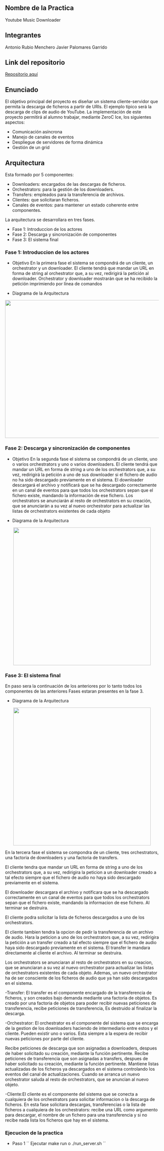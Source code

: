 
## Nombre de la Practica
Youtube Music Downloader

## Integrantes
 Antonio Rubio Menchero
 Javier Palomares Garrido

## Link del repositorio
[Repositorio aquí](https://github.com/4Paloms/RubioPalomares.git)

## Enunciado
El objetivo principal del proyecto es diseñar un sistema cliente-servidor que permita la descarga
de ficheros a partir de URIs. El ejemplo típico será la descarga de clips de audio de YouTube. La
implementación de este proyecto permitirá al alumno trabajar, mediante ZeroC Ice, los siguientes
aspectos:
- Comunicación asíncrona
- Manejo de canales de eventos
- Despliegue de servidores de forma dinámica
- Gestión de un grid

## Arquitectura
Esta formado por 5 componentes:
- Downloaders: encargados de las descargas de ficheros.
- Orchestrators: para la gestión de los downloaders.
- Transfers: empleados para la transferencia de archivos.
- Clientes: que solicitaran ficheros.
- Canales de eventos: para mantener un estado coherente entre componentes.

La arquitectura se desarrollara en tres fases.
* Fase 1: Introduccion de los actores
* Fase 2: Descarga y sincronización de componentes
* Fase 3: El sistema final

### Fase 1: Introduccion de los actores
* Objetivo
En la primera fase el sistema se compondrá de un cliente, un orchestrator y un downloader. El
cliente tendrá que mandar un URL en forma de string al orchestrator que, a su vez, redirigirá la
petición al downloader. Orchestrator y downloader mostrarán que se ha recibido la petición
imprimiendo por línea de comandos

* Diagrama de la Arquitectura
 <p align="center">
  <img width="700" height="450" src="https://github.com/4Paloms/RubioPalomares/blob/master/Fase1.png">
</p>

### Fase 2: Descarga y sincronización de componentes
* Objetivo
En la segunda fase el sistema se compondrá de un cliente, uno o varios orchestrators y uno o varios
downloaders. El cliente tendrá que mandar un URL en forma de string a uno de los orchestrators
que, a su vez, redirigirá la petición a uno de sus downloader si el fichero de audio no ha sido
descargado previamente en el sistema. El downloader descargará el archivo y notificará que se ha
descargado correctamente en un canal de eventos para que todos los orchestrators sepan que el
fichero existe, mandando la información de ese fichero. Los orchestrators se anunciarán al resto de
orchestrators en su creación, que se anunciarán a su vez al nuevo orchestrator para actualizar las
listas de orchestrators existentes de cada objeto

* Diagrama de la Arquitectura
 <p align="center">
  <img width="450" height="450" src="https://github.com/4Paloms/RubioPalomares/blob/master/Fase2.png">
</p>

### Fase 3: El sistema final
En paso sera la continuación de los anteriores por lo tanto todos los componentes de las anteriores Fases estaran presentes en la fase 3.
  * Diagrama de la Arquitectura
 <p align="center">
  <img width="450" height="450" src="https://github.com/4Paloms/RubioPalomares/blob/master/Fase.png">
</p>
En la tercera fase el sistema se compondra de un cliente, tres orchestrators, una factoria de
downloaders y una factoria de transfers. 
  
El cliente tendra que mandar un URL en forma de string a
uno de los orchestrators que, a su vez, redirigira la peticion a un downloader creado a tal efecto
siempre que el fichero de audio no haya sido descargado previamente en el sistema.
  
El downloader descargara el archivo y notificara que se ha descargado correctamente en un canal de eventos para
que todos los orchestrators sepan que el fichero existe, mandando la informacion de ese fichero. Al
terminar se destruira.

El cliente podra solicitar la lista de ficheros descargados a uno de los orchestrators.

El cliente tambien tendra la opcion de pedir la transferencia de un archivo de audio. Hara
la peticion a uno de los orchestrators que, a su vez, redirigira la petición a un transfer creado a tal
efecto siempre que el fichero de audio haya sido descargado previamente en el sistema. El transfer
le mandara directamente al cliente el archivo. Al terminar se destruira.

Los orchestrators se anunciaran al resto de orchestrators en su creacion, que se anunciaran a su vez
al nuevo orchestrator para actualizar las listas de orchestrators existentes de cada objeto. Ademas,
un nuevo orchestrator ha de ser consciente de los ficheros de audio que ya han sido descargados en
el sistema.

-Transfer: El transfer es el componente encargado de la transferencia de ficheros, y son creados bajo
demanda mediante una factoria de objetos. Es creado por una factoria de objetos para poder recibir nuevas peticiones de transferencia, recibe peticiones de transferencia, Es destruido al finalizar la descarga.

-Orchestrator: El orchestrator es el componente del sistema que se encarga de la gestion de los downloaders
haciendo de intermediario entre estos y el cliente. Pueden existir uno o varios. Esta siempre a la espera de recibir nuevas    peticiones por parte del cliente.

Recibe peticiones de descarga que son asignadas a downloaders, despues de haber solicitado
su creación, mediante la función pertinente.
Recibe peticiones de transferencia que son asignadas a transfers, despues de haber solicitado
su creación, mediante la función pertinente.
Mantiene listas actualizadas de los ficheros ya descargados en el sistema controlando los eventos del canal de actualizaciones.
Cuando se arranca un nuevo orchestrator saluda al resto de orchestrators, que se anuncian al nuevo objeto.
	
-Cliente:El cliente es el componente del sistema que se conecta a cualquiera de los orchestrators para
solicitar informacion o la descarga de ficheros. En esta fase solicitara descargas, transferencias o
la lista de ficheros a cualquiera de los orchestrators: recibe una URL como argumento para
descargar, el nombre de un fichero para una transferencia y si no recibe nada lista los ficheros que
hay en el sistema.
   
### Ejecucion de la practica
* Paso 1
´´ Ejecutar make run o ./run_server.sh ´´

 


